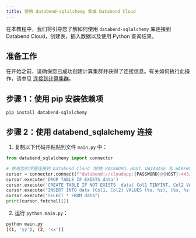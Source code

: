 ```yaml
---
title: 使用 databend-sqlalchemy 集成 Databend Cloud
---
```


在本教程中，我们将引导您了解如何使用 `databend-sqlalchemy` 库连接到 Databend Cloud，创建表，插入数据以及使用 Python 查询结果。

## 准备工作

在开始之前，请确保您已成功创建计算集群并获得了连接信息。有关如何执行此操作，请参见 [连接到计算集群](/guides/cloud/using-databend-cloud/warehouses#connecting)。

## 步骤 1：使用 pip 安装依赖项

```shell
pip install databend-sqlalchemy
```

## 步骤 2：使用 databend_sqlalchemy 连接

1. 复制以下代码并粘贴到文件 `main.py` 中：

```python
from databend_sqlalchemy import connector

# 使用您的凭据连接到 Databend Cloud（替换 PASSWORD、HOST、DATABASE 和 WAREHOUSE_NAME）
cursor = connector.connect(f"databend://cloudapp:{PASSWORD}@{HOST}:443/{DATABASE}?warehouse={WAREHOUSE_NAME}").cursor()
cursor.execute('DROP TABLE IF EXISTS data')
cursor.execute('CREATE TABLE IF NOT EXISTS  data( Col1 TINYINT, Col2 VARCHAR )')
cursor.execute("INSERT INTO data (Col1, Col2) VALUES (%s, %s), (%s, %s)", [1, 'yy', 2, 'xx'])
cursor.execute("SELECT * FROM data")
print(cursor.fetchall())
```

2. 运行 `python main.py`：

```bash
python main.py
[(1, 'yy'), (2, 'xx')]
```